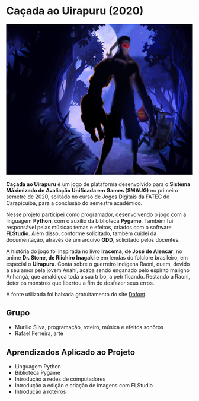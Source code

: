 # Caçada ao Uirapuru (2020)

![Uirapuru](https://github.com/MurilloFagundesAS/MurilloFagundesAS.github.io/blob/main/Imagens/Uirapuru.jpg "Caçada ao Uirapuru (2020)")

  **Caçada ao Uirapuru** é um jogo de plataforma desenvolvido para o **Sistema Máximizado de Avaliação Unificada em Games (SMAUG)** no primeiro semetre de 2020, solitado no curso de Jogos Digitais da FATEC de Carapicuíba, para a conclusão do semestre acadêmico.
  
  Nesse projeto participei como programador, desenvolvendo o jogo com a linguagem **Python**, com o auxílio da biblioteca **Pygame**. Também fui responsável pelas músicas temas e efeitos, criados com o software **FLStudio**. Além disso, conforme solicitado, também cuidei da documentação, através de um arquivo **GDD**, solicitado pelos docentes.
    
  A história do jogo foi inspirada no livro **Iracema, de José de Alencar**, no anime **Dr. Stone, de Riichiro Inagaki** e em lendas do folclore brasileiro, em especial o **Uirapuru**. Conta sobre o guerreiro indígena Raoni, quem, devido a seu amor pela jovem Anahí, acaba sendo enganado pelo espirito maligno Anhangá, que amaldiçoa toda a sua tribo, a petrificando. Restando a Raoni, deter os monstros que libertou a fim de desfazer seus erros.

 A fonte utilizada foi baixada gratuitamento do site [Dafont](https://www.dafont.com/pt/).

## Grupo
- Murillo Silva, programação, roteiro, música e efeitos sonôros
- Rafael Ferreira, arte

## Aprendizados Aplicado ao Projeto
- Linguagem Python
- Biblioteca Pygame
- Introdução a redes de computadores
- Introdução a edição e criação de imagens com FLStudio
- Introdução a roteiros
